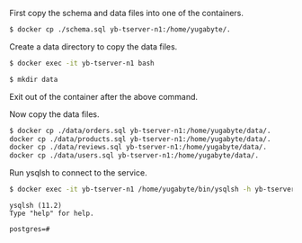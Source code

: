 
First copy the schema and data files into one of the containers.
```sh
$ docker cp ./schema.sql yb-tserver-n1:/home/yugabyte/.
```

Create a data directory to copy the data files.
```sh
$ docker exec -it yb-tserver-n1 bash
```
```sh
$ mkdir data
```
Exit out of the container after the above command.

Now copy the data files.
```sh
$ docker cp ./data/orders.sql yb-tserver-n1:/home/yugabyte/data/.
docker cp ./data/products.sql yb-tserver-n1:/home/yugabyte/data/.
docker cp ./data/reviews.sql yb-tserver-n1:/home/yugabyte/data/.
docker cp ./data/users.sql yb-tserver-n1:/home/yugabyte/data/.
```

Run ysqlsh to connect to the service.

```sh
$ docker exec -it yb-tserver-n1 /home/yugabyte/bin/ysqlsh -h yb-tserver-n1  --echo-queries
```

```
ysqlsh (11.2)
Type "help" for help.

postgres=#
```
